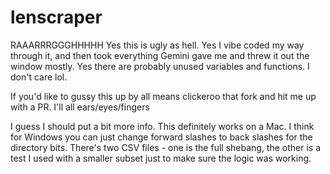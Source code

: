 # lenscraper
RAAARRRGGGHHHHH
Yes this is ugly as hell. Yes I vibe coded my way through it, and then took everything Gemini gave me and threw it out the window mostly.
Yes there are probably unused variables and functions. I don't care lol.

If you'd like to gussy this up by all means clickeroo that fork and hit me up with a PR. I'll all ears/eyes/fingers

I guess I should put a bit more info.
This definitely works on a Mac. I think for Windows you can just change forward slashes to back slashes for the directory bits. There's two CSV files - one is the full shebang, the other is a test I used with a smaller subset just to make sure the logic was working.
